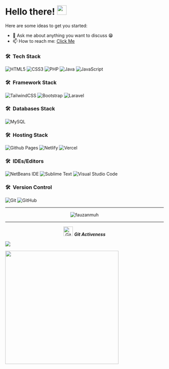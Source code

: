 <!--
**fauzanmuh/fauzanmuh** is a ✨ _special_ ✨ repository because its `README.md` (this file) appears on your GitHub profile.

-->
# Hello there! <img src="https://raw.githubusercontent.com/MartinHeinz/MartinHeinz/master/wave.gif" width="30px">

Here are some ideas to get you started:

- 💬 Ask me about anything you want to discuss :grin:
- 📫 How to reach me: [Click Me](https://instagram.com/fauzanmuh__)

### 🛠 &nbsp;Tech Stack
![HTML5](https://img.shields.io/badge/html5-%23E34F26.svg?style=for-the-badge&logo=html5&logoColor=white)
![CSS3](https://img.shields.io/badge/css3-%231572B6.svg?style=for-the-badge&logo=css3&logoColor=white)
![PHP](https://img.shields.io/badge/php-%23777BB4.svg?style=for-the-badge&logo=php&logoColor=white)
![Java](https://img.shields.io/badge/java-%23ED8B00.svg?style=for-the-badge&logo=openjdk&logoColor=white)
![JavaScript](https://img.shields.io/badge/javascript-%23323330.svg?style=for-the-badge&logo=javascript&logoColor=%23F7DF1E)

### 🛠 &nbsp;Framework Stack
![TailwindCSS](https://img.shields.io/badge/tailwindcss-%2338B2AC.svg?style=for-the-badge&logo=tailwind-css&logoColor=white)
![Bootstrap](https://img.shields.io/badge/bootstrap-%238511FA.svg?style=for-the-badge&logo=bootstrap&logoColor=white)
![Laravel](https://img.shields.io/badge/laravel-%23FF2D20.svg?style=for-the-badge&logo=laravel&logoColor=white)

### 🛠 &nbsp;Databases Stack
![MySQL](https://img.shields.io/badge/mysql-4479A1.svg?style=for-the-badge&logo=mysql&logoColor=white)

### 🛠 &nbsp;Hosting Stack
![Github Pages](https://img.shields.io/badge/github%20pages-121013?style=for-the-badge&logo=github&logoColor=white)
![Netlify](https://img.shields.io/badge/netlify-%23000000.svg?style=for-the-badge&logo=netlify&logoColor=#00C7B7)
![Vercel](https://img.shields.io/badge/vercel-%23000000.svg?style=for-the-badge&logo=vercel&logoColor=white)

### 🛠 &nbsp;IDEs/Editors
![NetBeans IDE](https://img.shields.io/badge/NetBeansIDE-1B6AC6.svg?style=for-the-badge&logo=apache-netbeans-ide&logoColor=white)
![Sublime Text](https://img.shields.io/badge/sublime_text-%23575757.svg?style=for-the-badge&logo=sublime-text&logoColor=important)
![Visual Studio Code](https://img.shields.io/badge/Visual%20Studio%20Code-0078d7.svg?style=for-the-badge&logo=visual-studio-code&logoColor=white)

### 🛠 &nbsp;Version Control
![Git](https://img.shields.io/badge/git-%23F05033.svg?style=for-the-badge&logo=git&logoColor=white)
![GitHub](https://img.shields.io/badge/github-%23121011.svg?style=for-the-badge&logo=github&logoColor=white)

<hr>
<p align="center"><img src="https://github-readme-streak-stats.herokuapp.com/?user=fauzanmuh&theme=algolia" alt="fauzanmuh"  /></p>

<hr>
<p align="center">
 <img src="https://media.giphy.com/media/W5eoZHPpUx9sapR0eu/giphy.gif" width="30px" alt="Git"/>&nbsp;<i><b>Git Activeness</b></i></p>
 
<p><img align="center" src="https://github-readme-stats.anuraghazra1.vercel.app/api?username=fauzanmuh&show_icons=true&include_all_commits=true&theme=cobalt"/>
</p>
<p><img align="center" src="https://github-readme-stats.vercel.app/api/top-langs?username=fauzanmuh&show_icons=true&locale=en&layout=compact&theme=chartreuse-dark" width="360px" /></p>
